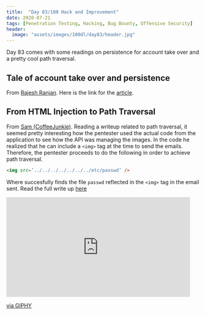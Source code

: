 ```yaml
---
title:  "Day 83/100 Hack and Improvement"
date: 2020-07-21
tags: [Penetration Testing, Hacking, Bug Bounty, Offensive Security]
header: 
  image: "assets/images/100dl/day83/header.jpg"
---
```

Day 83 comes with some readings on persistence for account take over and a pretty cool path traversal. 

## Tale of account take over and persistence

From [Rajesh Ranjan](https://twitter.com/eh_rajesh). Here is the link for the [article](https://medium.com/@totmukesh/hack-till-your-last-breath-3e58f4fb1738).

## From HTML Injection to Path Traversal

From [Sam (CoffeeJunkie)](https://twitter.com/coffeejunkiee_). Reading a writeup related to path traversal, it seemed pretty interesting how the pentester used the actual code from the application to see how the API was managing the images. In the code he realized that he can include a ```<img>``` tag at the time to send the emails. Therefore, the pentester proceeds to do the following in order to achieve path traversal. 

```html
<img src=’../../../../../../../etc/passwd’ />
```
Where succesfully finds the file ```passwd``` reflected in the ```<img>``` tag in the email sent. Read the full write up [here](https://medium.com/@maxime.escourbiac/write-up-of-path-traversal-on-gravitee-io-8835941be69f)

<iframe src="https://giphy.com/embed/9CffOPMLx0Hf2" width="480" height="261" frameBorder="0" class="giphy-embed" allowFullScreen></iframe><p><a href="https://giphy.com/gifs/animated-coffee-9CffOPMLx0Hf2">via GIPHY</a></p>


